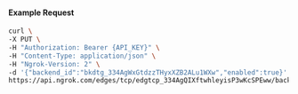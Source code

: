 <!-- Code generated for API Clients. DO NOT EDIT. -->

#### Example Request

```bash
curl \
-X PUT \
-H "Authorization: Bearer {API_KEY}" \
-H "Content-Type: application/json" \
-H "Ngrok-Version: 2" \
-d '{"backend_id":"bkdtg_334AgWxGtdzzTHyxXZB2ALu1WXw","enabled":true}' \
https://api.ngrok.com/edges/tcp/edgtcp_334AgQIXftwhleyisP3wKcSPEww/backend
```
